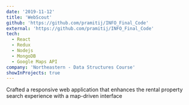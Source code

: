 ```yaml
---
date: '2019-11-12'
title: 'WebScout'
github: 'https://github.com/pramitij/INFO_Final_Code'
external: 'https://github.com/pramitij/INFO_Final_Code'
tech:
  - React
  - Redux
  - Nodejs
  - MongoDB
  - Google Maps API
company: 'Northeastern - Data Structures Course'
showInProjects: true
---
```


Crafted a responsive web application that enhances the rental property search experience with a map-driven interface
